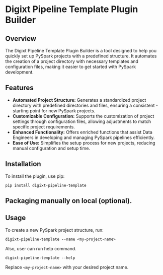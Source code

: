# Digixt Pipeline Template Plugin Builder

## Overview
The Digixt Pipeline Template Plugin Builder is a tool designed to help you quickly set up PySpark projects with a predefined structure. It automates the creation of a project directory with necessary templates and configuration files, making it easier to get started with PySpark development.

## Features
- **Automated Project Structure:** Generates a standardized project directory with predefined directories and files, ensuring a consistent - starting point for new PySpark projects.
- **Customizable Configuration:** Supports the customization of project settings through configuration files, allowing adjustments to match specific project requirements.
- **Enhanced Functionality:** Offers enriched functions that assist Data Engineers in developing and managing PySpark pipelines efficiently.
- **Ease of Use:** Simplifies the setup process for new projects, reducing manual configuration and setup time.

## Installation
To install the plugin, use pip:

```pip install digixt-pipeline-template```

## Packaging manually on local (optional).


## Usage
To create a new PySpark project structure, run:

```digixt-pipeline-template --name <my-project-name>```

Also, user can run  help command.

``` digixt-pipeline-template --help ```

Replace ```<my-project-name>``` with your desired project name.